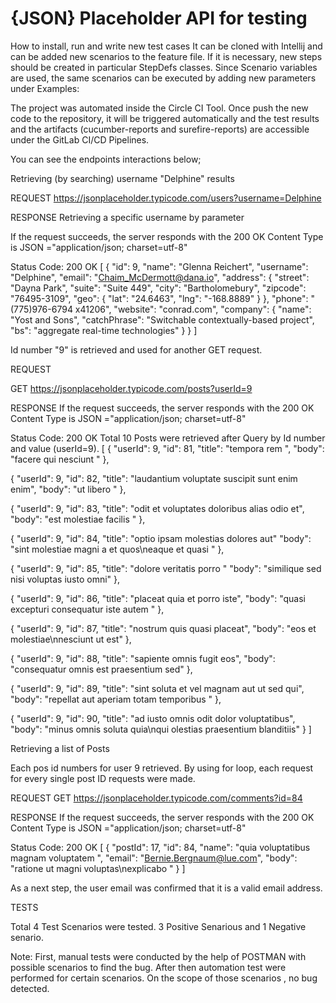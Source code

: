 # {JSON} Placeholder API for testing

How to install, run and write new test cases
It can be cloned with Intellij and can be added new scenarios to the feature file. If it is necessary, new steps should be created in particular StepDefs classes. Since Scenario variables are used, the same scenarios can be executed by adding new parameters under Examples:

The project was automated inside the Circle CI Tool. Once push the new code to the repository, it will be triggered automatically and the test results and the artifacts (cucumber-reports and surefire-reports) are accessible under the GitLab CI/CD Pipelines.

You can see the endpoints interactions below;

Retrieving (by searching) username "Delphine" results

REQUEST
https://jsonplaceholder.typicode.com/users?username=Delphine

RESPONSE
Retrieving a specific username by parameter

If the request succeeds, the server responds with the 200 OK
Content Type is JSON ="application/json; charset=utf-8"

Status Code: 200 OK
[
{
"id": 9,
"name": "Glenna Reichert",
"username": "Delphine",
"email": "Chaim_McDermott@dana.io",
"address": {
"street": "Dayna Park",
"suite": "Suite 449",
"city": "Bartholomebury",
"zipcode": "76495-3109",
"geo": {
"lat": "24.6463",
"lng": "-168.8889"
}
},
"phone": "(775)976-6794 x41206",
"website": "conrad.com",
"company": {
"name": "Yost and Sons",
"catchPhrase": "Switchable contextually-based project",
"bs": "aggregate real-time technologies"
}
}
]


Id number "9" is retrieved and used for another GET request.


REQUEST

GET https://jsonplaceholder.typicode.com/posts?userId=9

RESPONSE
If the request succeeds, the server responds with the 200 OK
Content Type is JSON ="application/json; charset=utf-8"

Status Code: 200 OK
Total 10 Posts were retrieved after   Query by Id number and value (userId=9).
[
{
"userId": 9,
"id": 81,
"title": "tempora rem ",
"body": "facere qui nesciunt  "
},

{
"userId": 9,
"id": 82,
"title": "laudantium voluptate suscipit sunt enim enim",
"body": "ut libero  "
},

{
"userId": 9,
"id": 83,
"title": "odit et voluptates doloribus alias odio et",
"body": "est molestiae facilis "
},

{
"userId": 9,
"id": 84,
"title": "optio ipsam molestias  dolores aut"
"body": "sint molestiae magni a et quos\neaque et quasi "
},

{
"userId": 9,
"id": 85,
"title": "dolore veritatis porro "
"body": "similique sed nisi voluptas iusto omni"
},

{
"userId": 9,
"id": 86,
"title": "placeat quia et porro iste",
"body": "quasi excepturi consequatur iste autem "
},

{
"userId": 9,
"id": 87,
"title": "nostrum quis quasi placeat",
"body": "eos et molestiae\nnesciunt ut est"
},

{
"userId": 9,
"id": 88,
"title": "sapiente omnis fugit eos",
"body": "consequatur omnis est praesentium sed"
},

{
"userId": 9,
"id": 89,
"title": "sint soluta et vel magnam aut ut sed qui",
"body": "repellat aut aperiam totam temporibus "
},

{
"userId": 9,
"id": 90,
"title": "ad iusto omnis odit dolor voluptatibus",
"body": "minus omnis soluta quia\nqui olestias praesentium blanditiis"
}
]


Retrieving a list of Posts

Each pos id numbers for user 9 retrieved. By using for loop, each request for
every single post ID requests were made.

REQUEST
GET https://jsonplaceholder.typicode.com/comments?id=84



RESPONSE
If the request succeeds, the server responds with the 200 OK
Content Type is JSON ="application/json; charset=utf-8"

Status Code: 200 OK
[
{
"postId": 17,
"id": 84,
"name": "quia voluptatibus magnam voluptatem ",
"email": "Bernie.Bergnaum@lue.com",
"body": "ratione ut magni voluptas\nexplicabo "
}
]


As a next step, the user email was confirmed that it is a valid email address.


TESTS

Total 4 Test Scenarios were tested. 3 Positive Senarious and 1 Negative senario.


Note: First, manual tests were conducted by the help of POSTMAN with possible scenarios to find the bug.
After then automation test were performed for certain scenarios. On the scope of those scenarios , no bug detected. 